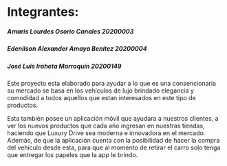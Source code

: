 <h1 align="left">Integrantes: </h1>
<h5 align="left">Amaris Lourdes Osorio Canales 20200003</h5>
<h5 align="left">Edenilson Alexander Amaya Benitez 20200004</h5>
<h5 align="left">José Luis Iraheta Marroquín 20200149</h5>




Este proyecto esta elaborado para ayudar a lo que es una consencionaria su mercado se basa en los vehículos de lujo
brindado elegancia y comodidad a todos aquellos que estan interesados en este tipo de productos.

Esta también posee un aplicación móvil que ayudara a nuestros clientes, a ver los nuevos productos que cada año
ingresan en nuestras tiendas, haciendo que Luxury Drive sea moderna e innovadora en el mercado. Además, de que
la aplicación cuenta con la posibilidad de hacer la compra del vehículo desde esta, para que al momento de retirar
el carro solo tenga que entregar los papeles que la app le brindo.
